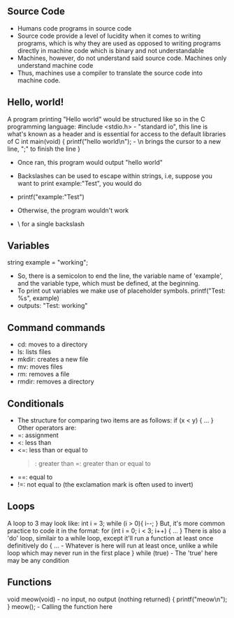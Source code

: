 ## Source Code
- Humans code programs in source code
- Source code provide a level of lucidity when it comes to writing programs, which is why they are used as opposed to writing programs directly in machine code which is binary and not understandable
- Machines, however, do not understand said source code. Machines only understand machine code
- Thus, machines use a compiler to translate the source code into machine code.

## Hello, world!
A program printing "Hello world" would be structured like so in the C programming language:
#include <stdio.h> - "standard io", this line is what's known as a header and is essential for access to the default libraries of C
int main(void)
{
 printf("hello world\n"); - \n brings the cursor to a new line, ";" to finish the line
}
- Once ran, this program would output "hello world"

- Backslashes can be used to escape within strings, i.e, suppose you want to print example:"Test", you would do
- printf("example:\"Test"\)
- Otherwise, the program wouldn't work

- \\ for a single backslash

## Variables
string example = "working";
- So, there is a semicolon to end the line, the variable name of 'example', and the variable type, which must be defined, at the beginning.
- To print out variables we make use of placeholder symbols.
printf("Test: %s", example)
- outputs: "Test: working"

## Command commands
- cd: moves to a directory
- ls: lists files
- mkdir: creates a new file
- mv: moves files
- rm: removes a file
- rmdir: removes a directory

## Conditionals
- The structure for comparing two items are as follows:
if (x < y) {
...
}
Other operators are:
- =: assignment
- <: less than
- <=: less than or equal to
  >: greater than
  >=: greater than or equal to
- ==: equal to
- !=: not equal to (the exclamation mark is often used to invert)
  
## Loops
A loop to 3 may look like:
int i = 3;
while (i > 0){
 i--;
}
But, it's more common practice to code it in the format:
for (int i = 0; i < 3; i++) {
 ...
}
There is also a 'do' loop, similair to a while loop, except it'll run a function at least once definitively 
do 
{
 ... - Whatever is here will run at least once, unlike a while loop which may never run in the first place
}
while (true) - The 'true' here may be any condition

## Functions

void meow(void) - no input, no output (nothing returned)
{
 printf("meow\n");
}
meow(); - Calling the function here
